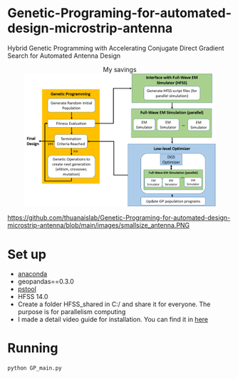# Genetic-Programing-for-automated-design-microstrip-antenna
Hybrid Genetic Programming with Accelerating Conjugate Direct Gradient Search for Automated Antenna Design

<p align="center">
  <caption style="text-align:right">My savings</caption>
  <img src="https://github.com/thuanaislab/Genetic-Programing-for-automated-design-microstrip-antenna/blob/main/images/GP_lowlevel.png" width="430" title="hover text">
<p>

https://github.com/thuanaislab/Genetic-Programing-for-automated-design-microstrip-antenna/blob/main/images/smallsize_antenna.PNG


# Set up
- [anaconda](https://www.anaconda.com/products/individual) 
- geopandas==0.3.0
- [pstool](https://docs.microsoft.com/en-us/sysinternals/downloads/pstools)
- HFSS 14.0
- Create a folder HFSS_shared in C:/ and share it for everyone. The purpose is for parallelism computing
- I made a detail video guide for installation. You can find it in [here](https://youtu.be/mi2dpRd85NU)
# Running
```
python GP_main.py
```
